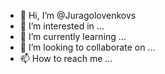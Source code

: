 - 👋 Hi, I’m @Juragolovenkovs
- 👀 I’m interested in ...
- 🌱 I’m currently learning ...
- 💞️ I’m looking to collaborate on ...
- 📫 How to reach me ...

<!---
Juragolovenkovs/Juragolovenkovs is a ✨ special ✨ repository because its `README.md` (this file) appears on your GitHub profile.
You can click the Preview link to take a look at your changes.
--->
